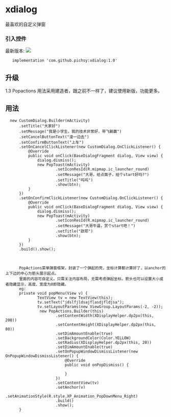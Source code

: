 # xdialog
最喜欢的自定义弹窗

### 引入控件
最新版本:  [![](https://jitpack.io/v/pichsy/xdialog.svg)](https://jitpack.io/#pichsy/xdialog)
    
        
       implementation 'com.github.pichsy:xdialog:1.0'
       
       

## 升级
1.3 Popactions 用法采用建造者，跟之前不一样了，建议使用新版，功能更多。
## 用法
   
      new CustomDialog.Builder(mActivity)
          .setTitle("大家好")
          .setMessage("我是小学生，我的技术非常好，带飞躺赢")
          .setCancelButtonText("滚一边去")
          .setConfirmButtonText("上车")
          .setOnCancelClickListener(new CustomDialog.OnClickListener() {
              @Override
              public void onClick(BaseDialogFragment dialog, View view) {
                  dialog.dismiss();
                  new PopToast(mActivity)
                          .setIconResId(R.mipmap.ic_launcher_round)
                          .setMessage("大哥，给点面子，给个start好吗?")
                          .setTitle("呜呜")
                          .show(btn);
              }
          })
          .setOnConfirmClickListener(new CustomDialog.OnClickListener() {
              @Override
              public void onClick(BaseDialogFragment dialog, View view) {
                  dialog.dismiss();
                  new PopToast(mActivity)
                          .setIconResId(R.mipmap.ic_launcher_round)
                          .setMessage("大哥牛逼，赏个start吧！")
                          .setTitle("欧耶")
                          .show(btn);
              }
          })
          .build().show();
          
          
          
          PopActions菜单弹窗框架，封装了一个弹起的壳，坐标计算都计算好了，以anchor的上下边的中心为箭头展示起点。
          里面的内容可自定义。只需关注内容布局，无需考虑弹起坐标。箭头也可以设置大小或者隐藏显示，高度、宽度为0即隐藏。
          eg:
          private void popMenu(View v) {
                  TextView tv = new TextView(this);
                  tv.setText("jdslfjldsajflasdjfldjsa");
                  tv.setLayoutParams(new ViewGroup.LayoutParams(-2, -2));
                   new PopActions.Builder(this)
                          .setContentWidth(XDisplayHelper.dp2px(this, 200))
                          .setContentHeight(XDisplayHelper.dp2px(this, 80))
                          .setDimAmountEnable(true)
                          .setBackgroundColor(Color.YELLOW)
                          .setRadius(XDisplayHelper.dp2px(this, 20))
                          .setDimAmountEnable(true)
                          .setOnPopupWindowDismissListener(new OnPopupWindowDismissListener() {
                              @Override
                              public void onPopDismiss() {
          
                              }
                          })
                          .setContentView(tv)
                          .setAnchor(v)
                          .setAnimationStyle(R.style.XP_Animation_PopDownMenu_Right)
                          .build()
                          .show();
          }
        
 